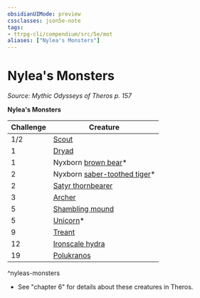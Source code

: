 ```yaml
---
obsidianUIMode: preview
cssclasses: json5e-note
tags:
- ttrpg-cli/compendium/src/5e/mot
aliases: ["Nylea's Monsters"]
---
```

# Nylea's Monsters
*Source: Mythic Odysseys of Theros p. 157* 

**Nylea's Monsters**

| Challenge | Creature |
|-----------|----------|
| 1/2 | [Scout](scout.md) |
| 1 | [Dryad](dryad.md) |
| 1 | Nyxborn [brown bear](brown-bear-xphb.md)* |
| 2 | Nyxborn [saber-toothed tiger](saber-toothed-tiger.md)* |
| 2 | [Satyr thornbearer](satyr-thornbearer-mot.md) |
| 3 | [Archer](archer-mpmm.md) |
| 5 | [Shambling mound](shambling-mound.md) |
| 5 | [Unicorn](unicorn.md)* |
| 9 | [Treant](treant.md) |
| 12 | [Ironscale hydra](ironscale-hydra-mot.md) |
| 19 | [Polukranos](polukranos-mot.md) |
^nyleas-monsters

* See "chapter 6" for details about these creatures in Theros.